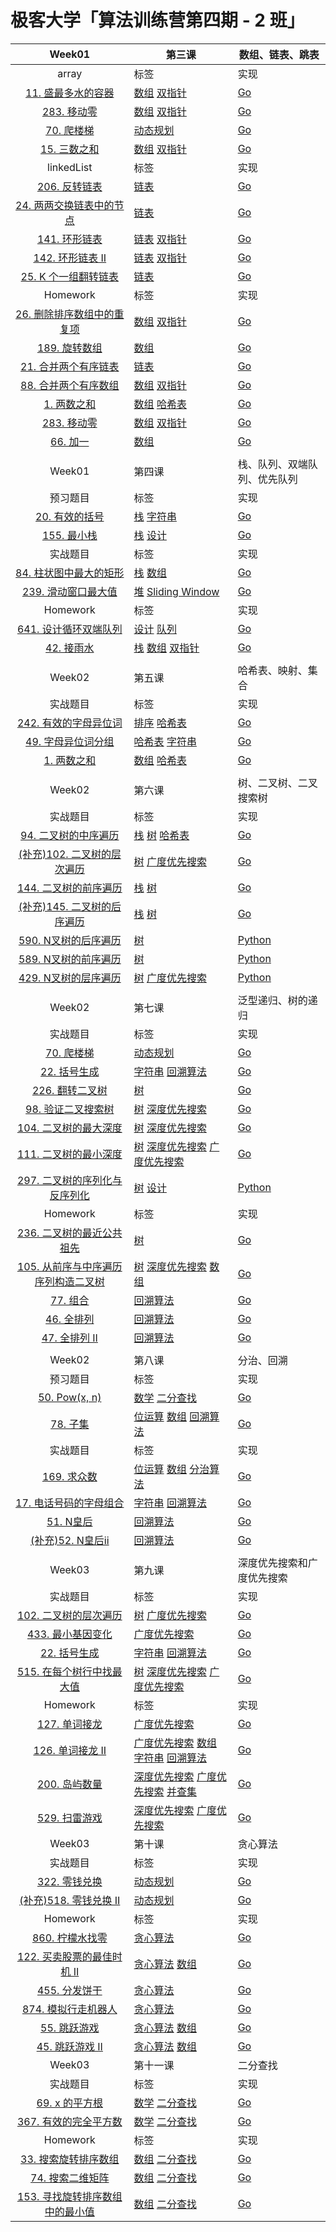 # 极客大学「算法训练营第四期 - 2 班」

| Week01 | 第三课 | 数组、链表、跳表 |
| :---: | --- | --- |
|array|标签 |实现
|[11. 盛最多水的容器](https://leetcode-cn.com/problems/container-with-most-water/)| [数组](https://leetcode-cn.com/tag/array/) [双指针](https://leetcode-cn.com/tag/two-pointers/) | [Go](https://github.com/custergo/study_algo/blob/master/6.algorithm004-02/week01/array/leetcode11.go)
|[283. 移动零](https://leetcode-cn.com/problems/move-zeroes/) | [数组](https://leetcode-cn.com/tag/array/) [双指针](https://leetcode-cn.com/tag/two-pointers/) | [Go](https://github.com/custergo/study_algo/blob/master/6.algorithm004-02/week01/array/leetcode283.go)
|[70. 爬楼梯](https://leetcode-cn.com/problems/climbing-stairs/) | [动态规划](https://leetcode-cn.com/tag/dynamic-programming/)| [Go](https://github.com/custergo/study_algo/blob/master/6.algorithm004-02/week01/array/leetcode70.go)
|[15. 三数之和](https://leetcode-cn.com/problems/3sum/) | [数组](https://leetcode-cn.com/tag/array/) [双指针](https://leetcode-cn.com/tag/two-pointers/)| [Go](https://github.com/custergo/study_algo/blob/master/6.algorithm004-02/week01/array/leetcode15.go)
|linkedList|标签 |实现
|[206. 反转链表](https://leetcode-cn.com/problems/reverse-linked-list/)| [链表](https://leetcode-cn.com/tag/linked-list/)|[Go](https://github.com/custergo/study_algo/blob/master/6.algorithm004-02/week01/linkedlist/leetcode206.go)
|[24. 两两交换链表中的节点](https://leetcode-cn.com/problems/swap-nodes-in-pairs/)| [链表](https://leetcode-cn.com/tag/linked-list/)|[Go](https://github.com/custergo/study_algo/blob/master/6.algorithm004-02/week01/linkedlist/leetcode24.go)
|[141. 环形链表](https://leetcode-cn.com/problems/linked-list-cycle/)| [链表](https://leetcode-cn.com/tag/linked-list/) [双指针](https://leetcode-cn.com/tag/two-pointers/)|[Go](https://github.com/custergo/study_algo/blob/master/6.algorithm004-02/week01/linkedlist/leetcode141.go)
|[142. 环形链表 II](https://leetcode-cn.com/problems/linked-list-cycle-ii/)| [链表](https://leetcode-cn.com/tag/linked-list/) [双指针](https://leetcode-cn.com/tag/two-pointers/)|[Go](https://github.com/custergo/study_algo/blob/master/6.algorithm004-02/week01/linkedlist/leetcode142.go)
|[25. K 个一组翻转链表](https://leetcode-cn.com/problems/reverse-nodes-in-k-group/)| [链表](https://leetcode-cn.com/tag/linked-list/)|[Go](https://github.com/custergo/study_algo/blob/master/6.algorithm004-02/week01/linkedlist/leetcode25.go)
|Homework|标签 |实现
|[26. 删除排序数组中的重复项](https://leetcode-cn.com/problems/remove-duplicates-from-sorted-array/)| [数组](https://leetcode-cn.com/tag/array/) [双指针](https://leetcode-cn.com/tag/two-pointers/) | [Go](https://github.com/custergo/study_algo/blob/master/6.algorithm004-02/week01/03homework/LeetCode_26_052.go)
|[189. 旋转数组](https://leetcode-cn.com/problems/rotate-array/)| [数组](https://leetcode-cn.com/tag/array/)| [Go](https://github.com/custergo/study_algo/blob/master/6.algorithm004-02/week01/03homework/LeetCode_189_052.go)
|[21. 合并两个有序链表](https://leetcode-cn.com/problems/merge-two-sorted-lists/)| [链表](https://leetcode-cn.com/tag/linked-list/)|[Go](https://github.com/custergo/study_algo/blob/master/6.algorithm004-02/week01/03homework/LeetCode_21_052.go)
|[88. 合并两个有序数组](https://leetcode-cn.com/problems/merge-sorted-array/)| [数组](https://leetcode-cn.com/tag/array/) [双指针](https://leetcode-cn.com/tag/two-pointers/) | [Go](https://github.com/custergo/study_algo/blob/master/6.algorithm004-02/week01/03homework/LeetCode_88_052.go)
|[1. 两数之和](https://leetcode-cn.com/problems/two-sum/)| [数组](https://leetcode-cn.com/tag/array/) [哈希表](https://leetcode-cn.com/tag/hash-table/) | [Go](https://github.com/custergo/study_algo/blob/master/6.algorithm004-02/week01/03homework/LeetCode_1_052.go)
|[283. 移动零](https://leetcode-cn.com/problems/move-zeroes/) | [数组](https://leetcode-cn.com/tag/array/) [双指针](https://leetcode-cn.com/tag/two-pointers/) | [Go](https://github.com/custergo/study_algo/blob/master/6.algorithm004-02/week01/03homework/LeetCode_283_052.go)
|[66. 加一](https://leetcode-cn.com/problems/plus-one/)| [数组](https://leetcode-cn.com/tag/array/)| [Go](https://github.com/custergo/study_algo/blob/master/6.algorithm004-02/week01/03homework/leetcode66.go)
|  |  |  |
| Week01 | 第四课 | 栈、队列、双端队列、优先队列 |
|预习题目|标签 |实现
|[20. 有效的括号](https://leetcode-cn.com/problems/valid-parentheses/description/)| [栈](https://leetcode-cn.com/tag/stack/) [字符串](https://leetcode-cn.com/tag/string/) | [Go](https://github.com/custergo/study_algo/blob/master/6.algorithm004-02/week01/stack/leetcode20.go)
|[155. 最小栈](https://leetcode-cn.com/problems/min-stack/)| [栈](https://leetcode-cn.com/tag/stack/) [设计](https://leetcode-cn.com/tag/design/) | [Go](https://github.com/custergo/study_algo/blob/master/6.algorithm004-02/week01/stack/leetcode155.go)
|实战题目|标签 |实现
|[84. 柱状图中最大的矩形](https://leetcode-cn.com/problems/largest-rectangle-in-histogram/)| [栈](https://leetcode-cn.com/tag/stack/) [数组](https://leetcode-cn.com/tag/array/)| [Go](https://github.com/custergo/study_algo/blob/master/6.algorithm004-02/week01/stack/leetcode84.go)
|[239. 滑动窗口最大值](https://leetcode-cn.com/problems/sliding-window-maximum/)| [堆](https://leetcode-cn.com/tag/heap/) [Sliding Window](https://leetcode-cn.com/tag/sliding-window/) | [Go](https://github.com/custergo/study_algo/blob/master/6.algorithm004-02/week01/stack/leetcode239.go)
|Homework|标签 |实现
|[641. 设计循环双端队列](https://leetcode-cn.com/problems/design-circular-deque/?utm_source=LCUS&utm_medium=ip_redirect_q_uns&utm_campaign=transfer2china)| [设计](https://leetcode-cn.com/tag/design/) [队列](https://leetcode-cn.com/tag/queue/)| [Go](https://github.com/custergo/study_algo/blob/master/6.algorithm004-02/week01/04homework/Leetcode_641_052.go)
|[42. 接雨水](https://leetcode-cn.com/problems/trapping-rain-water/?utm_source=LCUS&utm_medium=ip_redirect_q_uns&utm_campaign=transfer2china)| [栈](https://leetcode-cn.com/tag/stack/) [数组](https://leetcode-cn.com/tag/array/) [双指针](https://leetcode-cn.com/tag/two-pointers/)| [Go](https://github.com/custergo/study_algo/blob/master/6.algorithm004-02/week01/04homework/LeetCode_42_052.go)
|  |  |  |
| Week02 | 第五课 | 哈希表、映射、集合 |
|实战题目|标签 |实现
| [242. 有效的字母异位词](https://leetcode-cn.com/problems/valid-anagram/description/) | [排序](https://leetcode-cn.com/tag/sort/) [哈希表](https://leetcode-cn.com/tag/hash-table/) | [Go](https://github.com/custergo/study_algo/blob/master/6.algorithm004-02/week02/05.Hash-Map-Set/leetcode-242.go) |
| [49. 字母异位词分组](https://leetcode-cn.com/problems/group-anagrams/) | [哈希表](https://leetcode-cn.com/tag/hash-table/) [字符串](https://leetcode-cn.com/tag/string/) | [Go](https://github.com/custergo/study_algo/blob/master/6.algorithm004-02/week02/05.Hash-Map-Set/leetcode-49.go) |
| [1. 两数之和](https://leetcode-cn.com/problems/two-sum/solution/)|  [数组](https://leetcode-cn.com/tag/array/) [哈希表](https://leetcode-cn.com/tag/hash-table/)  | [Go](https://github.com/custergo/study_algo/blob/master/6.algorithm004-02/week02/05.Hash-Map-Set/leetcode-1.go) |
|  |  |  |
| Week02 | 第六课 | 树、二叉树、二叉搜索树 |
|实战题目|标签 |实现
| [94. 二叉树的中序遍历](https://leetcode-cn.com/problems/binary-tree-inorder-traversal/)  | [栈](https://leetcode-cn.com/tag/stack/) [树](https://leetcode-cn.com/tag/tree/) [哈希表](https://leetcode-cn.com/tag/hash-table/)  | [Go](https://github.com/custergo/study_algo/blob/master/6.algorithm004-02/week02/06.Tree-BST/leetcode-94.go) |
| [(补充)102. 二叉树的层次遍历](https://leetcode-cn.com/problems/binary-tree-level-order-traversal) | [树](https://leetcode-cn.com/tag/tree/) [广度优先搜索](https://leetcode-cn.com/tag/breadth-first-search/) | [Go](https://github.com/custergo/study_algo/blob/master/6.algorithm004-02/week02/06.Tree-BST/leetcode-102.go) |
| [144. 二叉树的前序遍历](https://leetcode-cn.com/problems/binary-tree-preorder-traversal/) | [栈](https://leetcode-cn.com/tag/stack/) [树](https://leetcode-cn.com/tag/tree/)  | [Go](https://github.com/custergo/study_algo/blob/master/6.algorithm004-02/week02/06.Tree-BST/leetcode-144.go) |
| [(补充)145. 二叉树的后序遍历](https://leetcode-cn.com/problems/binary-tree-postorder-traversal/) | [栈](https://leetcode-cn.com/tag/stack/) [树](https://leetcode-cn.com/tag/tree/)  | [Go](https://github.com/custergo/study_algo/blob/master/6.algorithm004-02/week02/06.Tree-BST/leetcode-145.go)
| [590. N叉树的后序遍历](https://leetcode-cn.com/problems/n-ary-tree-postorder-traversal/) | [树](https://leetcode-cn.com/tag/tree/) | [Python](https://github.com/custergo/study_algo/blob/master/6.algorithm004-02/week02/06.Tree-BST/leetcode-590.py) |
| [589. N叉树的前序遍历](https://leetcode-cn.com/problems/n-ary-tree-preorder-traversal/) | [树](https://leetcode-cn.com/tag/tree/) | [Python](https://github.com/custergo/study_algo/blob/master/6.algorithm004-02/week02/06.Tree-BST/leetcode-589.py) |
| [429. N叉树的层序遍历]() | [树](https://leetcode-cn.com/tag/tree/) [广度优先搜索](https://leetcode-cn.com/tag/breadth-first-search/)  | [Python](https://github.com/custergo/study_algo/blob/master/6.algorithm004-02/week02/06.Tree-BST/leetcode-429.py) |
|  |  |  |
| Week02 | 第七课 | 泛型递归、树的递归 |
|实战题目|标签 |实现
|[70. 爬楼梯](https://leetcode-cn.com/problems/climbing-stairs/) | [动态规划](https://leetcode-cn.com/tag/dynamic-programming/)| [Go](https://github.com/custergo/study_algo/blob/master/6.algorithm004-02/week01/array/leetcode70.go)
| [22. 括号生成](https://leetcode-cn.com/problems/generate-parentheses/) |[字符串](https://leetcode-cn.com/tag/string/) [回溯算法](https://leetcode-cn.com/tag/backtracking/) |[Go](https://github.com/custergo/study_algo/blob/master/6.algorithm004-02/week02/07.Recursive/leetcode-22.go)
| [226. 翻转二叉树](https://leetcode-cn.com/problems/invert-binary-tree/description/) | [树](https://leetcode-cn.com/tag/tree/) | [Go](https://github.com/custergo/study_algo/blob/master/6.algorithm004-02/week02/07.Recursive/leetcode-226.go) |
| [98. 验证二叉搜索树](https://leetcode-cn.com/problems/validate-binary-search-tree/) | [树](https://leetcode-cn.com/tag/tree/) [深度优先搜索](https://leetcode-cn.com/tag/depth-first-search/) | [Go](https://github.com/custergo/study_algo/blob/master/6.algorithm004-02/week02/07.Recursive/leetcode-98.go) |
| [104. 二叉树的最大深度](https://leetcode-cn.com/problems/maximum-depth-of-binary-tree/) | [树](https://leetcode-cn.com/tag/tree/) [深度优先搜索](https://leetcode-cn.com/tag/depth-first-search/) | [Go](https://github.com/custergo/study_algo/blob/master/6.algorithm004-02/week02/07.Recursive/leetcode-104.go) |
| [111. 二叉树的最小深度](https://leetcode-cn.com/problems/minimum-depth-of-binary-tree/) | [树](https://leetcode-cn.com/tag/tree/) [深度优先搜索](https://leetcode-cn.com/tag/depth-first-search/) [广度优先搜索](https://leetcode-cn.com/tag/breadth-first-search/) | [Go](https://github.com/custergo/study_algo/blob/master/6.algorithm004-02/week02/07.Recursive/leetcode-111.go) |
| [297. 二叉树的序列化与反序列化](https://leetcode-cn.com/problems/serialize-and-deserialize-binary-tree/) | [树](https://leetcode-cn.com/tag/tree/) [设计](https://leetcode-cn.com/tag/design/) | [Python](https://github.com/custergo/study_algo/blob/master/6.algorithm004-02/week02/07.Recursive/leetcode-297.py) |
|Homework|标签 |实现
| [236. 二叉树的最近公共祖先](https://leetcode-cn.com/problems/lowest-common-ancestor-of-a-binary-tree/) | [树](https://leetcode-cn.com/tag/tree/)  | [Go](https://github.com/custergo/study_algo/blob/master/6.algorithm004-02/week02/leetcode-236.go) |
| [105. 从前序与中序遍历序列构造二叉树](https://leetcode-cn.com/problems/construct-binary-tree-from-preorder-and-inorder-traversal/) | [树](https://leetcode-cn.com/tag/tree/) [深度优先搜索](https://leetcode-cn.com/tag/depth-first-search/) [数组](https://leetcode-cn.com/tag/array/) | [Go](https://github.com/custergo/study_algo/blob/master/6.algorithm004-02/week02/leetcode-105.go) |
| [77. 组合](https://leetcode-cn.com/problems/combinations/) | [回溯算法](https://leetcode-cn.com/tag/backtracking/) | [Go](https://github.com/custergo/study_algo/blob/master/6.algorithm004-02/week02/leetcode-77.go) |
| [46. 全排列](https://leetcode-cn.com/problems/permutations/) | [回溯算法](https://leetcode-cn.com/tag/backtracking/) | [Go](https://github.com/custergo/study_algo/blob/master/6.algorithm004-02/week02/leetcode-46.go) |
| [47. 全排列 II](https://leetcode-cn.com/problems/permutations-ii/) | [回溯算法](https://leetcode-cn.com/tag/backtracking/) | [Go](https://github.com/custergo/study_algo/blob/master/6.algorithm004-02/week02/leetcode-47.go) |
|  |  |  |
| Week02 | 第八课 | 分治、回溯 |
|预习题目|标签 |实现
| [50. Pow(x, n)](https://leetcode-cn.com/problems/powx-n/) | [数学](https://leetcode-cn.com/tag/math/) [二分查找](https://leetcode-cn.com/tag/binary-search/) | [Go](https://github.com/custergo/study_algo/blob/master/6.algorithm004-02/week02/08.Divide-and-Conquer-Backtracking/leetcode-50.go) |
| [78. 子集](https://leetcode-cn.com/problems/subsets/) | [位运算](https://leetcode-cn.com/tag/bit-manipulation/) [数组](https://leetcode-cn.com/tag/array/) [回溯算法](https://leetcode-cn.com/tag/backtracking/)   | [Go](https://github.com/custergo/study_algo/blob/master/6.algorithm004-02/week02/08.Divide-and-Conquer-Backtracking/leetcode-78.go) |
|实战题目|标签 |实现
| [169. 求众数](https://leetcode-cn.com/problems/majority-element/description/) | [位运算](https://leetcode-cn.com/tag/bit-manipulation/) [数组](https://leetcode-cn.com/tag/array/) [分治算法](https://leetcode-cn.com/tag/divide-and-conquer/) | [Go](https://github.com/custergo/study_algo/blob/master/6.algorithm004-02/week02/08.Divide-and-Conquer-Backtracking/leetcode-169.go) |
| [17. 电话号码的字母组合](https://leetcode-cn.com/problems/letter-combinations-of-a-phone-number/) | [字符串](https://leetcode-cn.com/tag/string/) [回溯算法](https://leetcode-cn.com/tag/backtracking/) | [Go](https://github.com/custergo/study_algo/blob/master/6.algorithm004-02/week02/08.Divide-and-Conquer-Backtracking/leetcode-17.go) |
| [51. N皇后](https://leetcode-cn.com/problems/n-queens/) | [回溯算法](https://leetcode-cn.com/tag/backtracking/) | [Go](https://github.com/custergo/study_algo/blob/master/6.algorithm004-02/week02/08.Divide-and-Conquer-Backtracking/leetcode-51.go) |
| [(补充)52. N皇后ii](https://leetcode-cn.com/problems/n-queens/) | [回溯算法](https://leetcode-cn.com/tag/backtracking/) | [Go](https://github.com/custergo/study_algo/blob/master/6.algorithm004-02/week02/08.Divide-and-Conquer-Backtracking/leetcode-52.go) |
|  |  |  |
| Week03 | 第九课 | 深度优先搜索和广度优先搜索 |
|实战题目|标签 |实现
| [102. 二叉树的层次遍历](https://leetcode-cn.com/problems/binary-tree-level-order-traversal) | [树](https://leetcode-cn.com/tag/tree/) [广度优先搜索](https://leetcode-cn.com/tag/breadth-first-search/) | [Go](https://github.com/custergo/study_algo/blob/master/6.algorithm004-02/week02/06.Tree-BST/leetcode-102.go) |
| [433. 最小基因变化](https://leetcode-cn.com/problems/minimum-genetic-mutation)| [广度优先搜索](https://leetcode-cn.com/tag/breadth-first-search/)|[Go](https://github.com/custergo/study_algo/blob/master/6.algorithm004-02/week03/09.DepthorBreadth-First-Search/leetcode-433.go)|
| [22. 括号生成](https://leetcode-cn.com/problems/generate-parentheses/) |[字符串](https://leetcode-cn.com/tag/string/) [回溯算法](https://leetcode-cn.com/tag/backtracking/) |[Go](https://github.com/custergo/study_algo/blob/master/6.algorithm004-02/week02/07.Recursive/leetcode-22.go)
| [515. 在每个树行中找最大值](https://leetcode-cn.com/problems/find-largest-value-in-each-tree-row)| [树](https://leetcode-cn.com/tag/tree/) [深度优先搜索](https://leetcode-cn.com/tag/depth-first-search/) [广度优先搜索](https://leetcode-cn.com/tag/breadth-first-search/)|[Go](https://github.com/custergo/study_algo/blob/master/6.algorithm004-02/week03/09.DepthorBreadth-First-Search/leetcode-515.go)|
|Homework|标签 |实现
| [127. 单词接龙](https://leetcode-cn.com/problems/word-ladder/)| [广度优先搜索](https://leetcode-cn.com/tag/breadth-first-search/)|[Go](https://github.com/custergo/study_algo/blob/master/6.algorithm004-02/week03/09.Homework/leetcode-127.go)|
| [126. 单词接龙 II](https://leetcode-cn.com/problems/word-ladder-ii/)| [广度优先搜索](https://leetcode-cn.com/tag/breadth-first-search/) [数组](https://leetcode-cn.com/tag/array/) [字符串](https://leetcode-cn.com/tag/string/) [回溯算法](https://leetcode-cn.com/tag/backtracking/) |[Go](https://github.com/custergo/study_algo/blob/master/6.algorithm004-02/week03/09.Homework/leetcode-126.go)|
| [200. 岛屿数量](https://leetcode-cn.com/problems/number-of-islands/)| [深度优先搜索](https://leetcode-cn.com/tag/depth-first-search/) [广度优先搜索](https://leetcode-cn.com/tag/breadth-first-search/) [并查集](https://leetcode-cn.com/tag/union-find/)|[Go](https://github.com/custergo/study_algo/blob/master/6.algorithm004-02/week03/09.Homework/leetcode-200.go)|
| [529. 扫雷游戏](https://leetcode-cn.com/problems/minesweeper)| [深度优先搜索](https://leetcode-cn.com/tag/depth-first-search/) [广度优先搜索](https://leetcode-cn.com/tag/breadth-first-search/)|[Go](https://github.com/custergo/study_algo/blob/master/6.algorithm004-02/week03/09.Homework/leetcode-529.go)|
| Week03 | 第十课 | 贪心算法 |
|实战题目|标签 |实现
| [322. 零钱兑换](https://leetcode-cn.com/problems/coin-change/)| [动态规划](https://leetcode-cn.com/tag/dynamic-programming/)|[Go](https://github.com/custergo/study_algo/blob/master/6.algorithm004-02/week03/10.Greedy/leetcode-322.go)|
| [(补充)518. 零钱兑换 II](https://leetcode-cn.com/problems/coin-change-2/)| [动态规划](https://leetcode-cn.com/tag/dynamic-programming/)|[Go](https://github.com/custergo/study_algo/blob/master/6.algorithm004-02/week03/10.Greedy/leetcode-518.go)|
|Homework|标签 |实现
| [860. 柠檬水找零](https://leetcode-cn.com/problems/lemonade-change/)| [贪心算法](https://leetcode-cn.com/tag/greedy/)|[Go](https://github.com/custergo/study_algo/blob/master/6.algorithm004-02/week03/10.Homework/leetcode-860.go)|
| [122. 买卖股票的最佳时机 II](https://leetcode-cn.com/problems/best-time-to-buy-and-sell-stock-ii/)| [贪心算法](https://leetcode-cn.com/tag/greedy/) [数组](https://leetcode-cn.com/tag/array/)|[Go](https://github.com/custergo/study_algo/blob/master/6.algorithm004-02/week03/10.Homework/leetcode-122.go)|
| [455. 分发饼干](https://leetcode-cn.com/problems/assign-cookies/)| [贪心算法](https://leetcode-cn.com/tag/greedy/)|[Go](https://github.com/custergo/study_algo/blob/master/6.algorithm004-02/week03/10.Homework/leetcode-455.go)|
| [874. 模拟行走机器人](https://leetcode-cn.com/problems/walking-robot-simulation/)| [贪心算法](https://leetcode-cn.com/tag/greedy/)|[Go](https://github.com/custergo/study_algo/blob/master/6.algorithm004-02/week03/10.Homework/leetcode-874.go)|
| [55. 跳跃游戏](https://leetcode-cn.com/problems/jump-game/)| [贪心算法](https://leetcode-cn.com/tag/greedy/) [数组](https://leetcode-cn.com/tag/array/)|[Go](https://github.com/custergo/study_algo/blob/master/6.algorithm004-02/week03/10.Homework/leetcode-55.go)|
| [45. 跳跃游戏 II](https://leetcode-cn.com/problems/jump-game-ii/)| [贪心算法](https://leetcode-cn.com/tag/greedy/) [数组](https://leetcode-cn.com/tag/array/)|[Go](https://github.com/custergo/study_algo/blob/master/6.algorithm004-02/week03/10.Homework/leetcode-45.go)|
| Week03 | 第十一课 | 二分查找 |
|实战题目|标签 |实现
| [69. x 的平方根](https://leetcode-cn.com/problems/sqrtx/)| [数学](https://leetcode-cn.com/tag/math/) [二分查找](https://leetcode-cn.com/tag/binary-search/)|[Go](https://github.com/custergo/study_algo/blob/master/6.algorithm004-02/week03/11.Binary-Search/leetcode-69.go)|
| [367. 有效的完全平方数](https://leetcode-cn.com/problems/valid-perfect-square/)| [数学](https://leetcode-cn.com/tag/math/) [二分查找](https://leetcode-cn.com/tag/binary-search/)|[Go](https://github.com/custergo/study_algo/blob/master/6.algorithm004-02/week03/11.Binary-Search/leetcode-367.go)|
|Homework|标签 |实现
| [33. 搜索旋转排序数组](https://leetcode-cn.com/problems/search-in-rotated-sorted-array/)| [数组](https://leetcode-cn.com/tag/array/) [二分查找](https://leetcode-cn.com/tag/binary-search/)|[Go](https://github.com/custergo/study_algo/blob/master/6.algorithm004-02/week03/11.Homework/leetcode-33.go)|
| [74. 搜索二维矩阵](https://leetcode-cn.com/problems/search-a-2d-matrix/)| [数组](https://leetcode-cn.com/tag/array/) [二分查找](https://leetcode-cn.com/tag/binary-search/)|[Go](https://github.com/custergo/study_algo/blob/master/6.algorithm004-02/week03/11.Homework/leetcode-74.go)|
| [153. 寻找旋转排序数组中的最小值](https://leetcode-cn.com/problems/ﬁnd-minimum-in-rotated-sorted-array/)| [数组](https://leetcode-cn.com/tag/array/) [二分查找](https://leetcode-cn.com/tag/binary-search/)|[Go](https://github.com/custergo/study_algo/blob/master/6.algorithm004-02/week03/11.Homework/leetcode-153.go)|













